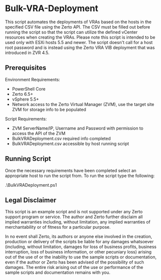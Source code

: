 # Bulk-VRA-Deployment

This script automates the deployments of VRAs based on the hosts in the specified CSV file using the Zerto API. The CSV must be filled out before running the script so that the script can utilize the defined vCenter resources when creating the VRAs. Please note this script is intended to be used only with ESXi hosts 5.5 and newer. The script doesn't call for a host root password and is instead using the Zerto VRA VIB deployment that was introduced in ZVR 4.5.

## Prerequisites

Environment Requirements:

- PowerShell Core
- Zerto 6.5+
- vSphere 5.5+
- Network access to the Zerto Virtual Manager (ZVM), use the target site ZVM for storage info to be populated

Script Requirements:

- ZVM ServerName/IP, Username and Password with permission to access the API of the ZVM
- BulkVRADeployment.csv required info completed
- BulkVRADeployment.csv accessible by host running script

## Running Script

Once the necessary requirements have been completed select an appropriate host to run the script from. To run the script type the following:

.\BulkVRADeployment.ps1

## Legal Disclaimer

This script is an example script and is not supported under any Zerto support program or service. The author and Zerto further disclaim all implied warranties including, without limitation, any implied warranties of merchantability or of fitness for a particular purpose.

In no event shall Zerto, its authors or anyone else involved in the creation, production or delivery of the scripts be liable for any damages whatsoever (including, without limitation, damages for loss of business profits, business interruption, loss of business information, or other pecuniary loss) arising out of the use of or the inability to use the sample scripts or documentation, even if the author or Zerto has been advised of the possibility of such damages. The entire risk arising out of the use or performance of the sample scripts and documentation remains with you.

